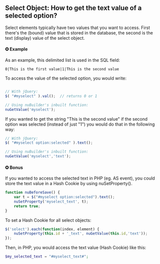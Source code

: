 ## Select Object: How to get the text value of a selected option?

Select elements typically have two values that you want to access. 
First there's the (bound) value that is stored in the database, the second is the text (display) value of the select object. 


#### ✪ Example

As an example, this delimited list is used in the SQL field:

```
0|This is the first value|1|This is the second value
```

To access the value of the selected option, you would write:

```javascript

// With jQuery:
$( "#myselect" ).val();  // returns 0 or 1

// Using nuBuilder's inbuilt function:
nuGetValue('myselect');
```

If you wanted to get the string "This is the second value" if the second option was selected (instead of just "1") you would do that in the following way:

```javascript
// With jQuery:
$( "#myselect option:selected" ).text();

// Using nuBuilder's inbuilt function:
nuGetValue('myselect','text');
```


#### ✪ Bonus

If you wanted to access the selected text in PHP (eg. AS event), you could store the text value in a Hash Cookie by using nuSetProperty().

```javascript
function nuBeforeSave() {
    var t = $("#myselect option:selected").text();
    nuSetProperty('myselect_text', t);
    return true;
}
```

To set a Hash Cookie for all select objects: 
```javascript
$('select').each(function(index, element) {
    nuSetProperty(this.id + '_text', nuGetValue(this.id,'text'));
});
```

Then, in PHP, you would access the text value (Hash Cookie) like this:

```php
$my_selected_text = "#myselect_text#";
```


